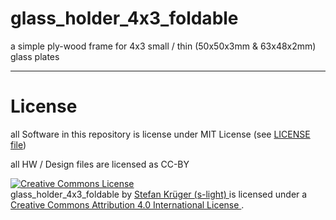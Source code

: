 # glass_holder_4x3_foldable
a simple ply-wood frame for 4x3 small / thin (50x50x3mm &amp; 63x48x2mm) glass plates


---
# License
all Software in this repository is license under MIT License (see [LICENSE file](LICENSE))

all HW / Design files are licensed as CC-BY

<!-- License info -->
<a rel="license" href="http://creativecommons.org/licenses/by/4.0/">
    <img alt="Creative Commons License" style="border-width:0" src="https://i.creativecommons.org/l/by/4.0/88x31.png" />
</a><br />
<span xmlns:dct="http://purl.org/dc/terms/" property="dct:title">
    glass_holder_4x3_foldable
</span>
by
<a xmlns:cc="http://creativecommons.org/ns#" href="https://github.com/s-light/LEDBoard_Layout_Sun" property="cc:attributionName" rel="cc:attributionURL">
    Stefan Krüger (s-light)
</a>
is licensed under a
<a rel="license" href="http://creativecommons.org/licenses/by/4.0/">
    Creative Commons Attribution 4.0 International License
</a>.
